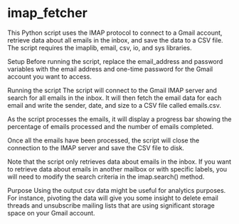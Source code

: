 # imap_fetcher

This Python script uses the IMAP protocol to connect to a Gmail account, retrieve data about all emails in the inbox, and save the data to a CSV file. The script requires the imaplib, email, csv, io, and sys libraries.

Setup
Before running the script, replace the email_address and password variables with the email address and one-time password for the Gmail account you want to access.

Running the script
The script will connect to the Gmail IMAP server and search for all emails in the inbox. It will then fetch the email data for each email and write the sender, date, and size to a CSV file called emails.csv.

As the script processes the emails, it will display a progress bar showing the percentage of emails processed and the number of emails completed.

Once all the emails have been processed, the script will close the connection to the IMAP server and save the CSV file to disk.

Note that the script only retrieves data about emails in the inbox. If you want to retrieve data about emails in another mailbox or with specific labels, you will need to modify the search criteria in the imap.search() method.

Purpose
Using the output csv data might be useful for analytics purposes. For instance, pivoting the data will give you some insight to delete email threads and unsubscribe mailing lists that are using significant storage space on your Gmail account.
